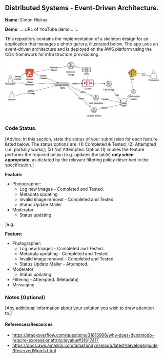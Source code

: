 ## Distributed Systems - Event-Driven Architecture.

__Name:__ Simon Hickey

__Demo__: ....URL of YouTube demo ......

This repository contains the implementation of a skeleton design for an application that manages a photo gallery, illustrated below. The app uses an event-driven architecture and is deployed on the AWS platform using the CDK framework for infrastructure provisioning.

![](./images/arch.jpg)

### Code Status.

[Advice: In this section, state the status of your submission for each feature listed below. The status options are: (1) Completed & Tested; (2) Attempted (i.e. partially works); (3) Not Attempted. Option (1) implies the feature performs the required action (e.g. updates the table) __only when appropriate__, as dictated by the relevant filtering policy described in the specification.]

__Feature:__
+ Photographer:
  + Log new Images - Completed and Tested.
  + Metadata updating
  + Invalid image removal - Completed and Tested.
  + Status Update Mailer
+ Moderator
  + Status updating

]e.g. 

__Feature:__
+ Photographer:
  + Log new Images - Completed and Tested.
  + Metadata updating - Completed and Tested.
  + Invalid image removal - Completed and Tested.
  + Status Update Mailer - Attempted.
+ Moderator:
  + Status updating
+ Filtering - Attempted. (Metadata)
+ Messaging

### Notes (Optional)

[Any additional information about your solution you wish to draw attention to.]

#### References/Resources

- https://stackoverflow.com/questions/31816906/why-does-dynamodb-require-expressionattributevalue#31817417
- https://docs.aws.amazon.com/amazondynamodb/latest/developerguide/ReservedWords.html


